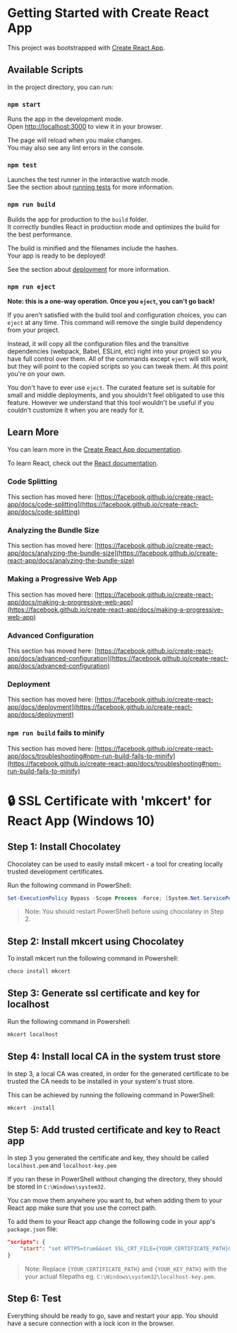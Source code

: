 # Getting Started with Create React App

This project was bootstrapped with [Create React App](https://github.com/facebook/create-react-app).

## Available Scripts

In the project directory, you can run:

### `npm start`

Runs the app in the development mode.\
Open [http://localhost:3000](http://localhost:3000) to view it in your browser.

The page will reload when you make changes.\
You may also see any lint errors in the console.

### `npm test`

Launches the test runner in the interactive watch mode.\
See the section about [running tests](https://facebook.github.io/create-react-app/docs/running-tests) for more information.

### `npm run build`

Builds the app for production to the `build` folder.\
It correctly bundles React in production mode and optimizes the build for the best performance.

The build is minified and the filenames include the hashes.\
Your app is ready to be deployed!

See the section about [deployment](https://facebook.github.io/create-react-app/docs/deployment) for more information.

### `npm run eject`

**Note: this is a one-way operation. Once you `eject`, you can't go back!**

If you aren't satisfied with the build tool and configuration choices, you can `eject` at any time. This command will remove the single build dependency from your project.

Instead, it will copy all the configuration files and the transitive dependencies (webpack, Babel, ESLint, etc) right into your project so you have full control over them. All of the commands except `eject` will still work, but they will point to the copied scripts so you can tweak them. At this point you're on your own.

You don't have to ever use `eject`. The curated feature set is suitable for small and middle deployments, and you shouldn't feel obligated to use this feature. However we understand that this tool wouldn't be useful if you couldn't customize it when you are ready for it.

## Learn More

You can learn more in the [Create React App documentation](https://facebook.github.io/create-react-app/docs/getting-started).

To learn React, check out the [React documentation](https://reactjs.org/).

### Code Splitting

This section has moved here: [https://facebook.github.io/create-react-app/docs/code-splitting](https://facebook.github.io/create-react-app/docs/code-splitting)

### Analyzing the Bundle Size

This section has moved here: [https://facebook.github.io/create-react-app/docs/analyzing-the-bundle-size](https://facebook.github.io/create-react-app/docs/analyzing-the-bundle-size)

### Making a Progressive Web App

This section has moved here: [https://facebook.github.io/create-react-app/docs/making-a-progressive-web-app](https://facebook.github.io/create-react-app/docs/making-a-progressive-web-app)

### Advanced Configuration

This section has moved here: [https://facebook.github.io/create-react-app/docs/advanced-configuration](https://facebook.github.io/create-react-app/docs/advanced-configuration)

### Deployment

This section has moved here: [https://facebook.github.io/create-react-app/docs/deployment](https://facebook.github.io/create-react-app/docs/deployment)

### `npm run build` fails to minify

This section has moved here: [https://facebook.github.io/create-react-app/docs/troubleshooting#npm-run-build-fails-to-minify](https://facebook.github.io/create-react-app/docs/troubleshooting#npm-run-build-fails-to-minify)

# 🔒 SSL Certificate with 'mkcert' for React App (Windows 10) 

## Step 1: Install Chocolatey

Chocolatey can be used to easily install mkcert - a tool for creating locally trusted development certificates.

Run the following command in PowerShell:
```powershell
Set-ExecutionPolicy Bypass -Scope Process -Force; [System.Net.ServicePointManager]::SecurityProtocol = [System.Net.ServicePointManager]::SecurityProtocol -bor 3072; iex ((New-Object System.Net.WebClient).DownloadString('https://community.chocolatey.org/install.ps1'))
```
> Note: You should restart PowerShell before using chocolatey in Step 2.

## Step 2: Install mkcert using Chocolatey

To install mkcert run the following command in Powershell:
```powershell
choco install mkcert
```

## Step 3: Generate ssl certificate and key for localhost

Run the following command in Powershell:
```powershell
mkcert localhost
```

## Step 4: Install local CA in the system trust store

In step 3, a local CA was created, in order for the generated certificate to be trusted the CA needs to be installed in your system's trust store.

This can be achieved by running the following command in PowerShell:
```powershell
mkcert -install
```

## Step 5: Add trusted certificate and key to React app

In step 3 you generated the certificate and key, they should be called `localhost.pem` and `localhost-key.pem`

If you ran these in PowerShell without changing the directory, they should be stored in `C:\Windows\system32`.

You can move them anywhere you want to, but when adding them to your React app make sure that you use the correct path.

To add them to your React app change the following code in your app's `package.json` file:
```json
"scripts": {
    "start": "set HTTPS=true&&set SSL_CRT_FILE={YOUR_CERTIFICATE_PATH}&&set SSL_KEY_FILE={YOUR_KEY_PATH}&&react-scripts start",
}
```
> Note: Replace `{YOUR_CERTIFICATE_PATH}` and `{YOUR_KEY_PATH}` with the your actual filepaths eg. `C:\Windows\system32\localhost-key.pem`.

## Step 6: Test

Everything should be ready to go, save and restart your app. You should have a secure connection with a lock icon in the browser. 

